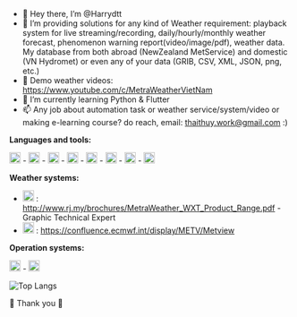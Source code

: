 - 👋   Hey there, I’m @Harrydtt   
- 👀   I’m providing solutions for any kind of Weather requirement: playback system for live streaming/recording, daily/hourly/monthly weather forecast, phenomenon warning report(video/image/pdf), weather data. My database from both abroad (NewZealand MetService) and domestic (VN Hydromet) or even any of your data (GRIB, CSV, XML, JSON, png, etc.)
- 🎀   Demo weather videos: https://www.youtube.com/c/MetraWeatherVietNam
- 📖   I’m currently learning Python & Flutter
- 📫   Any job about automation task or weather service/system/video or making e-learning course? do reach, email: thaithuy.work@gmail.com  :) 


**Languages and tools:**  


<img height="20" src="https://user-images.githubusercontent.com/62132425/126031323-433fa230-9798-4799-bcd6-90ac46be8b8e.png"> - <img height="20" src="https://user-images.githubusercontent.com/62132425/126031325-77754a6f-cc15-470e-af22-71a89ef2457c.png"> - <img height="20" src="https://user-images.githubusercontent.com/62132425/126031327-cc8876b0-b6f3-44da-a85b-9a1df5ac4f31.png"> - <img height="20" src="https://user-images.githubusercontent.com/62132425/126031326-2b64e0fb-b751-4e37-93de-9d160c57bab4.png"> - <img height="20" src="https://user-images.githubusercontent.com/62132425/126031330-20b92ea7-09cd-4893-90d4-3936e28a52d9.png"> - <img height="20" src="https://user-images.githubusercontent.com/62132425/126031487-a0642fd1-6e6e-4985-9e82-af1c8e80b64f.png"> - <img height="20" src="https://user-images.githubusercontent.com/62132425/126031490-a463e8a7-ab83-46d1-99ee-60e189ed7fa5.png"> - <img height="20" src="https://user-images.githubusercontent.com/62132425/159423557-681b0eae-4586-4b5a-8250-4b4ed72f4ba5.svg">



**Weather systems:**

- <img height="20" src="https://user-images.githubusercontent.com/62132425/159423688-7cb15d20-aef3-4efc-821e-c828c9e0a53d.png"> : http://www.rj.my/brochures/MetraWeather_WXT_Product_Range.pdf - Graphic Technical Expert
- <img height="20" src="https://user-images.githubusercontent.com/62132425/159424955-c13f278c-5579-4597-b609-72c81afa7a9c.png"> : https://confluence.ecmwf.int/display/METV/Metview



**Operation systems:**

<img height="20" src="https://user-images.githubusercontent.com/62132425/126031328-0775e250-ad30-4b07-be31-9d90c17c4951.png"> - <img height="20" src="https://user-images.githubusercontent.com/62132425/126031332-d0773953-f60e-4503-8d39-230f961c5f0b.png">

![Top Langs](https://github-readme-stats.vercel.app/api/top-langs/?username=Harrydtt&hide=TeX&layout=compact)

🎀 Thank you 🎀


